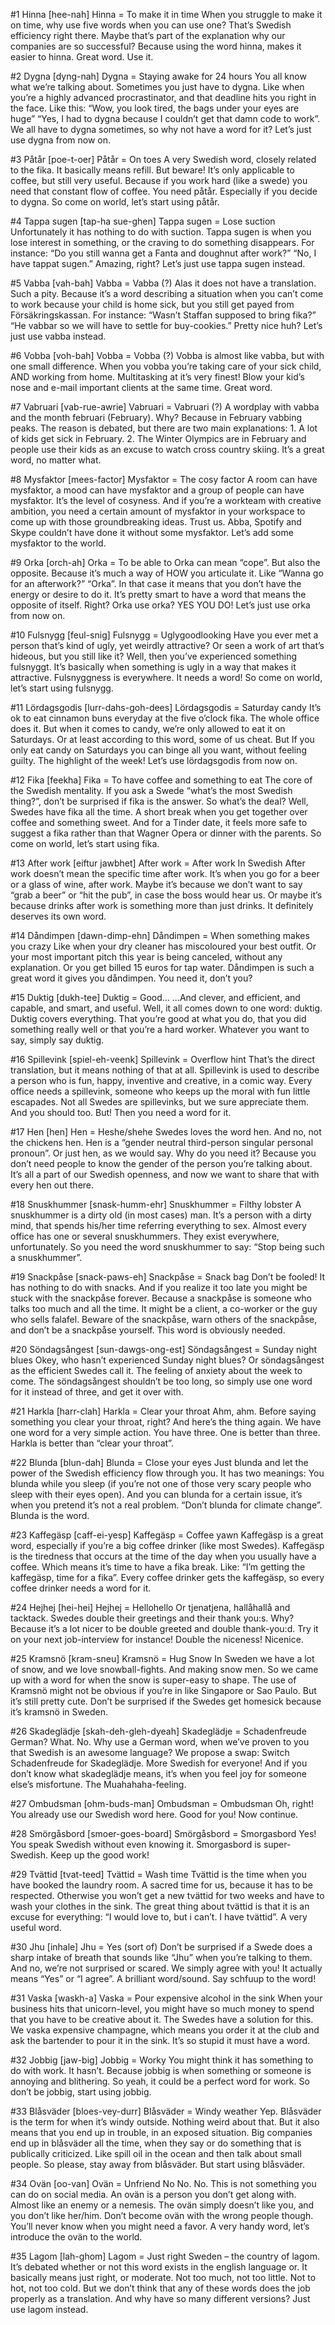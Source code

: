 #1 Hinna [hee-nah]
Hinna = To make it in time
When you struggle to make it on time, why use five words when you can use one? That’s Swedish efficiency right there. Maybe that’s part of the explanation why our companies are so successful? Because using the word hinna, makes it easier to hinna. Great word. Use it.

#2 Dygna [dyng-nah]
Dygna = Staying awake for 24 hours
You all know what we’re talking about. Sometimes you just have to dygna. Like when you’re a highly advanced procrastinator, and that deadline hits you right in the face. Like this: “Wow, you look tired, the bags under your eyes are huge” “Yes, I had to dygna because I couldn’t get that damn code to work”. We all have to dygna sometimes, so why not have a word for it? Let’s just use dygna from now on.

#3 Påtår [poe-t-oer]
Påtår = On toes
A very Swedish word, closely related to the fika. It basically means refill. But beware! It’s only applicable to coffee, but still very useful. Because if you work hard (like a swede) you need that constant flow of coffee. You need påtår. Especially if you decide to dygna. So come on world, let’s start using påtår.

#4 Tappa sugen [tap-ha sue-ghen]
Tappa sugen = Lose suction
Unfortunately it has nothing to do with suction. Tappa sugen is when you lose interest in something, or the craving to do something disappears. For instance: “Do you still wanna get a Fanta and doughnut after work?” “No, I have tappat sugen.” Amazing, right? Let’s just use tappa sugen instead.

#5 Vabba [vah-bah]
Vabba = Vabba (?)
 Alas it does not have a translation. Such a pity. Because it’s a word describing a situation when you can’t come to work because your child is home sick, but you still get payed from Försäkringskassan. For instance: “Wasn’t Staffan supposed to bring fika?” “He vabbar so we will have to settle for buy-cookies.” Pretty nice huh? Let’s just use vabba instead.

#6 Vobba [voh-bah]
Vobba = Vobba (?)
Vobba is almost like vabba, but with one small difference. When you vobba you’re taking care of your sick child, AND working from home. Multitasking at it’s very finest! Blow your kid’s nose and e-mail important clients at the same time. Great word.

#7 Vabruari [vab-rue-awrie]
Vabruari = Vabruari (?)
A wordplay with vabba and the month februari (February). Why? Because in February vabbing peaks. The reason is debated, but there are two main explanations: 1. A lot of kids get sick in February. 2. The Winter Olympics are in February and people use their kids as an excuse to watch cross country skiing. It’s a great word, no matter what.

#8 Mysfaktor [mees-factor]
Mysfaktor = The cosy factor
A room can have mysfaktor, a mood can have mysfaktor and a group of people can have mysfaktor. It’s the level of cosyness. And if you’re a workteam with creative ambition, you need a certain amount of mysfaktor in your workspace to come up with those groundbreaking ideas. Trust us. Abba, Spotify and Skype couldn’t have done it without some mysfaktor. Let’s add some mysfaktor to the world.

#9 Orka [orch-ah]
Orka = To be able to
Orka can mean “cope”. But also the opposite. Because it’s much a way of HOW you articulate it. Like “Wanna go for an afterwork?” “Orka”. In that case it means that you don’t have the energy or desire to do it. It’s pretty smart to have a word that means the opposite of itself. Right? Orka use orka? YES YOU DO! Let’s just use orka from now on.

#10 Fulsnygg [feul-snig]
Fulsnygg = Uglygoodlooking
Have you ever met a person that’s kind of ugly, yet weirdly attractive? Or seen a work of art that’s hideous, but you still like it? Well, then you’ve experienced something fulsnyggt. It’s basically when something is ugly in a way that makes it attractive. Fulsnyggness is everywhere. It needs a word! So come on world, let’s start using fulsnygg.

#11 Lördagsgodis [lurr-dahs-goh-dees]
Lördagsgodis = Saturday candy
It’s ok to eat cinnamon buns everyday at the five o’clock fika. The whole office does it. But when it comes to candy, we’re only allowed to eat it on Saturdays. Or at least according to this word, some of us cheat. But If you only eat candy on Saturdays you can binge all you want, without feeling guilty. The highlight of the week! Let’s use lördagsgodis from now on.

#12 Fika [feekha]
Fika = To have coffee and something to eat
The core of the Swedish mentality. If you ask a Swede “what’s the most Swedish thing?”, don’t be surprised if fika is the answer. So what’s the deal? Well, Swedes have fika all the time. A short break when you get together over coffee and something sweet. And for a Tinder date, it feels more safe to suggest a fika rather than that Wagner Opera or dinner with the parents. So come on world, let’s start using fika.

#13 After work [eiftur jawbhet]
After work = After work
In Swedish After work doesn’t mean the specific time after work. It’s when you go for a beer or a glass of wine, after work. Maybe it’s because we don’t want to say “grab a beer” or “hit the pub”, in case the boss would hear us. Or maybe it’s because drinks after work is something more than just drinks. It definitely deserves its own word.

#14 Dåndimpen [dawn-dimp-ehn]
Dåndimpen = When something makes you crazy
Like when your dry cleaner has miscoloured your best outfit. Or your most important pitch this year is being canceled, without any explanation. Or you get billed 15 euros for tap water. Dåndimpen is such a great word it gives you dåndimpen. You need it, don’t you?

#15 Duktig [dukh-tee]
Duktig = Good...
...And clever, and efficient, and capable, and smart, and useful. Well, it all comes down to one word: duktig. Duktig covers everything. That you’re good at what you do, that you did something really well or that you’re a hard worker. Whatever you want to say, simply say duktig.

#16 Spillevink [spiel-eh-veenk]
Spillevink = Overflow hint
That’s the direct translation, but it means nothing of that at all. Spillevink is used to describe a person who is fun, happy, inventive and creative, in a comic way. Every office needs a spillevink, someone who keeps up the moral with fun little escapades. Not all Swedes are spillevinks, but we sure appreciate them. And you should too. But! Then you need a word for it.

#17 Hen [hen]
Hen = Heshe/shehe
Swedes loves the word hen. And no, not the chickens hen. Hen is a “gender neutral third-person singular personal pronoun”. Or just hen, as we would say. Why do you need it? Because you don’t need people to know the gender of the person you’re talking about. It’s all a part of our Swedish openness, and now we want to share that with every hen out there.

#18 Snuskhummer [snask-humm-ehr]
Snuskhummer = Filthy lobster
A snuskhummer is a dirty old (in most cases) man. It’s a person with a dirty mind, that spends his/her time referring everything to sex. Almost every office has one or several snuskhummers. They exist everywhere, unfortunately. So you need the word snuskhummer to say: “Stop being such a snuskhummer”.

#19 Snackpåse [snack-paws-eh]
Snackpåse = Snack bag
Don’t be fooled! It has nothing to do with snacks. And if you realize it too late you might be stuck with the snackpåse forever. Because a snackpåse is someone who talks too much and all the time. It might be a client, a co-worker or the guy who sells falafel. Beware of the snackpåse, warn others of the snackpåse, and don’t be a snackpåse yourself. This word is obviously needed.

#20 Söndagsångest [sun-dawgs-ong-est]
Söndagsångest = Sunday night blues
Okey, who hasn’t experienced Sunday night blues? Or söndagsångest as the efficient Swedes call it. The feeling of anxiety about the week to come. The söndagsångest shouldn’t be too long, so simply use one word for it instead of three, and get it over with.

#21 Harkla [harr-clah]
Harkla = Clear your throat
Ahm, ahm. Before saying something you clear your throat, right? And here’s the thing again. We have one word for a very simple action. You have three. One is better than three. Harkla is better than “clear your throat”.

#22 Blunda [blun-dah]
Blunda = Close your eyes
Just blunda and let the power of the Swedish efficiency flow through you. It has two meanings: You blunda while you sleep (if you’re not one of those very scary people who sleep with their eyes open). And you can blunda for a certain issue, it’s when you pretend it’s not a real problem. “Don’t blunda for climate change”. Blunda is the word.

#23 Kaffe­gäsp [caff-ei-yesp]
Kaffegäsp = Coffee yawn
Kaffegäsp is a great word, especially if you’re a big coffee drinker (like most Swedes). Kaffegäsp is the tiredness that occurs at the time of the day when you usually have a coffee. Which means it’s time to have a fika break. Like: “I’m getting the kaffegäsp, time for a fika”. Every coffee drinker gets the kaffegäsp, so every coffee drinker needs a word for it.

#24 Hejhej [hei-hei]
Hejhej = Hellohello
Or tjenatjena, hallåhallå and tacktack. Swedes double their greetings and their thank you:s. Why? Because it’s a lot nicer to be double greeted and double thank-you:d. Try it on your next job-interview for instance! Double the niceness! Nicenice.

#25 Kramsnö [kram-sneu]
Kramsnö = Hug Snow
In Sweden we have a lot of snow, and we love snowball-fights. And making snow men. So we came up with a word for when the snow is super-easy to shape. The use of Kramsnö might not be obvious if you’re in like Singapore or Sao Paulo. But it’s still pretty cute. Don’t be surprised if the Swedes get homesick because it’s kramsnö in Sweden.

#26 Skadeglädje [skah-deh-gleh-dyeah]
Skadeglädje = Schadenfreude
German? What. No. Why use a German word, when we’ve proven to you that Swedish is an awesome language? We propose a swap: Switch Schadenfreude for Skadeglädje. More Swedish for everyone! And if you don’t know what skadeglädje means, it’s when you feel joy for someone else’s misfortune. The Muahahaha-feeling.

#27 Ombudsman [ohm-buds-man]
Ombudsman = Ombudsman
Oh, right! You already use our Swedish word here. Good for you! Now continue.

#28 Smörgåsbord [smoer-goes-board]
Smörgåsbord = Smorgasbord
Yes! You speak Swedish without even knowing it. Smorgasbord is super-Swedish. Keep up the good work!

#29 Tvättid [tvat-teed]
Tvättid = Wash time
Tvättid is the time when you have booked the laundry room. A sacred time for us, because it has to be respected. Otherwise you won’t get a new tvättid for two weeks and have to wash your clothes in the sink. The great thing about tvättid is that it is an excuse for everything: “I would love to, but i can’t. I have tvättid”. A very useful word.

#30 Jhu [inhale]
Jhu = Yes (sort of)
Don’t be surprised if a Swede does a sharp intake of breath that sounds like “Jhu” when you’re talking to them. And no, we’re not surprised or scared. We simply agree with you! It actually means “Yes” or “I agree”. A brilliant word/sound. Say schfuup to the word!

#31 Vaska [waskh-a]
Vaska = Pour expensive alcohol in the sink
When your business hits that unicorn-level, you might have so much money to spend that you have to be creative about it. The Swedes have a solution for this. We vaska expensive champagne, which means you order it at the club and ask the bartender to pour it in the sink. It’s so stupid it must have a word.

#32 Jobbig [jaw-big]
Jobbig = Worky
You might think it has something to do with work. It hasn’t. Because jobbig is when something or someone is annoying and blithering. So yeah, it could be a perfect word for work. So don’t be jobbig, start using jobbig.

#33 Blåsväder [bloes-vey-durr]
Blåsväder = Windy weather
Yep. Blåsväder is the term for when it’s windy outside. Nothing weird about that. But it also means that you end up in trouble, in an exposed situation. Big companies end up in blåsväder all the time, when they say or do something that is publically criticized. Like spill oil in the ocean and then talk about small people. So please, stay away from blåsväder. But start using blåsväder.

#34 Ovän [oo-van]
Ovän = Unfriend
No No. No. This is not something you can do on social media. An ovän is a person you don’t get along with. Almost like an enemy or a nemesis. The ovän simply doesn’t like you, and you don’t like her/him. Don’t become ovän with the wrong people though. You’ll never know when you might need a favor. A very handy word, let’s introduce the ovän to the world.

#35 Lagom [lah-ghom]
Lagom = Just right
Sweden – the country of lagom. It’s debated whether or not this word exists in the english language or. It basically means just right, or moderate. Not too much, not too little. Not to hot, not too cold. But we don’t think that any of these words does the job properly as a translation. And why have so many different versions? Just use lagom instead.
